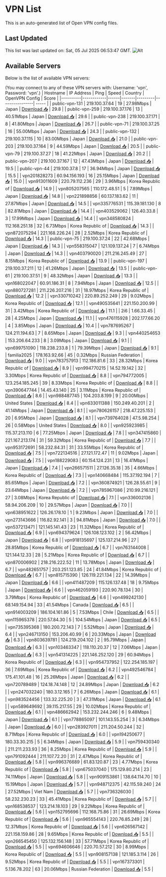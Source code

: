 # VPN List

This is an auto-generated list of Open VPN config files.

## Last Updated

This list was last updated on: Sat, 05 Jul 2025 06:53:47 GMT.
![Alt](https://repobeats.axiom.co/api/embed/186b98318ef1479477931607c1ad7d823f12451f.svg "Repobeats analytics image")

## Available Servers

Below is the list of available VPN servers:

(You may connect to any of these VPN servers with: Username: 'vpn', Password: 'vpn'.)
| Hostname | IP Address | Ping | Speed | Country | OpenVPN Config | Score |
|----------|------------|------|-------|---------|----------------| ----- |
| public-vpn-131 | 219.100.37.64 | 19 | 27.98Mbps | Japan | [Download 📥](./configs/server_0_JP.ovpn) | 29.8 |
| public-vpn-259 | 219.100.37.176 | 13 | 40.51Mbps | Japan | [Download 📥](./configs/server_1_JP.ovpn) | 29.6 |
| public-vpn-238 | 219.100.37.171 | 8 | 41.80Mbps | Japan | [Download 📥](./configs/server_2_JP.ovpn) | 26.7 |
| public-vpn-71 | 219.100.37.25 | 16 | 55.00Mbps | Japan | [Download 📥](./configs/server_3_JP.ovpn) | 24.3 |
| public-vpn-132 | 219.100.37.115 | 10 | 83.00Mbps | Japan | [Download 📥](./configs/server_4_JP.ovpn) | 21.0 |
| public-vpn-203 | 219.100.37.164 | 9 | 44.59Mbps | Japan | [Download 📥](./configs/server_5_JP.ovpn) | 20.5 |
| public-vpn-79 | 219.100.37.27 | 18 | 41.22Mbps | Japan | [Download 📥](./configs/server_6_JP.ovpn) | 20.2 |
| public-vpn-207 | 219.100.37.167 | 12 | 47.43Mbps | Japan | [Download 📥](./configs/server_7_JP.ovpn) | 19.5 |
| public-vpn-44 | 219.100.37.8 | 17 | 36.94Mbps | Japan | [Download 📥](./configs/server_8_JP.ovpn) | 15.5 |
| vpn201828273 | 60.94.156.193 | 16 | 25.15Mbps | Japan | [Download 📥](./configs/server_9_JP.ovpn) | 15.0 |
| vpn913011609 | 220.79.112.236 | 29 | 3.96Mbps | Korea Republic of | [Download 📥](./configs/server_10_KR.ovpn) | 14.9 |
| vpn805207565 | 110.172.48.51 | 5 | 7.89Mbps | Japan | [Download 📥](./configs/server_11_JP.ovpn) | 14.8 |
| vpn221898856 | 60.137.183.62 | 11 | 27.87Mbps | Japan | [Download 📥](./configs/server_12_JP.ovpn) | 14.5 |
| vpn335776531 | 115.39.181.130 | 8 | 82.81Mbps | Japan | [Download 📥](./configs/server_13_JP.ovpn) | 14.4 |
| vpn403529062 | 126.40.33.8 | 3 | 17.99Mbps | Japan | [Download 📥](./configs/server_14_JP.ovpn) | 14.4 |
| vpn348580824 | 112.168.251.18 | 32 | 6.73Mbps | Korea Republic of | [Download 📥](./configs/server_15_KR.ovpn) | 14.3 |
| vpn872075294 | 221.168.226.24 | 28 | 2.52Mbps | Korea Republic of | [Download 📥](./configs/server_16_KR.ovpn) | 14.3 |
| public-vpn-75 | 219.100.37.24 | 22 | 42.68Mbps | Japan | [Download 📥](./configs/server_17_JP.ovpn) | 14.3 |
| vpn558315047 | 121.109.137.24 | 7 | 6.74Mbps | Japan | [Download 📥](./configs/server_18_JP.ovpn) | 14.3 |
| vpn403790020 | 211.216.245.49 | 27 | 8.15Mbps | Korea Republic of | [Download 📥](./configs/server_19_KR.ovpn) | 13.9 |
| public-vpn-197 | 219.100.37.211 | 12 | 41.26Mbps | Japan | [Download 📥](./configs/server_20_JP.ovpn) | 13.5 |
| public-vpn-61 | 219.100.37.51 | 9 | 48.32Mbps | Japan | [Download 📥](./configs/server_21_JP.ovpn) | 13.3 |
| vpn168022047 | 60.91.186.31 | 8 | 7.94Mbps | Japan | [Download 📥](./configs/server_22_JP.ovpn) | 12.5 |
| vpn880727281 | 211.226.207.216 | 31 | 18.97Mbps | Korea Republic of | [Download 📥](./configs/server_23_KR.ovpn) | 12.2 |
| vpn330710242 | 220.89.252.249 | 29 | 9.02Mbps | Korea Republic of | [Download 📥](./configs/server_24_KR.ovpn) | 12.1 |
| vpn490535641 | 221.150.200.99 | 31 | 3.42Mbps | Korea Republic of | [Download 📥](./configs/server_25_KR.ovpn) | 11.1 |
| 2i6 | 1.66.33.45 | 28 | 4.25Mbps | Japan | [Download 📥](./configs/server_26_JP.ovpn) | 11.1 |
| vpn476115928 | 202.177.66.20 | 4 | 3.85Mbps | Japan | [Download 📥](./configs/server_27_JP.ovpn) | 10.4 |
| vpn787695267 | 124.211.194.63 | 7 | 8.65Mbps | Japan | [Download 📥](./configs/server_28_JP.ovpn) | 9.3 |
| vpn440254653 | 153.206.64.233 | 8 | 3.09Mbps | Japan | [Download 📥](./configs/server_29_JP.ovpn) | 9.1 |
| vpn699751090 | 118.238.233.8 | 1 | 79.39Mbps | Japan | [Download 📥](./configs/server_30_JP.ovpn) | 9.1 |
| familia2025 | 178.163.92.66 | 45 | 0.32Mbps | Russian Federation | [Download 📥](./configs/server_31_RU.ovpn) | 9.0 |
| vpn783757913 | 112.186.81.6 | 33 | 28.32Mbps | Korea Republic of | [Download 📥](./configs/server_32_KR.ovpn) | 8.9 |
| vpn994770215 | 14.52.19.142 | 32 | 3.30Mbps | Korea Republic of | [Download 📥](./configs/server_33_KR.ovpn) | 8.8 |
| vpn794772005 | 123.254.185.245 | 39 | 8.33Mbps | Korea Republic of | [Download 📥](./configs/server_34_KR.ovpn) | 8.8 |
| vpn390647744 | 14.45.43.140 | 25 | 3.11Mbps | Korea Republic of | [Download 📥](./configs/server_35_KR.ovpn) | 8.6 |
| vpn988487745 | 104.203.8.199 | 9 | 20.00Mbps | United States | [Download 📥](./configs/server_36_US.ovpn) | 8.4 |
| vpn633011388 | 150.249.40.201 | 2 | 41.14Mbps | Japan | [Download 📥](./configs/server_37_JP.ovpn) | 8.1 |
| vpn780626157 | 218.47.225.153 | 20 | 6.95Mbps | Japan | [Download 📥](./configs/server_38_JP.ovpn) | 8.1 |
| vpn739764028 | 47.5.98.254 | 26 | 0.58Mbps | United States | [Download 📥](./configs/server_39_US.ovpn) | 8.0 |
| vpn925923985 | 115.37.213.110 | 6 | 77.25Mbps | Japan | [Download 📥](./configs/server_40_JP.ovpn) | 7.8 |
| vpn347415860 | 221.167.213.174 | 31 | 59.32Mbps | Korea Republic of | [Download 📥](./configs/server_41_KR.ovpn) | 7.7 |
| vpn953172691 | 58.232.84.31 | 31 | 33.55Mbps | Korea Republic of | [Download 📥](./configs/server_42_KR.ovpn) | 7.5 |
| vpn722134516 | 27.121.172.47 | 11 | 9.02Mbps | Japan | [Download 📥](./configs/server_43_JP.ovpn) | 7.5 |
| vpn188229083 | 60.154.124.231 | 13 | 16.41Mbps | Japan | [Download 📥](./configs/server_44_JP.ovpn) | 7.4 |
| vpn266571511 | 27.126.35.18 | 35 | 4.66Mbps | Korea Republic of | [Download 📥](./configs/server_45_KR.ovpn) | 7.3 |
| vpn140668484 | 115.37.192.194 | 7 | 85.65Mbps | Japan | [Download 📥](./configs/server_46_JP.ovpn) | 7.2 |
| vpn360874921 | 126.28.55.61 | 9 | 23.64Mbps | Japan | [Download 📥](./configs/server_47_JP.ovpn) | 7.2 |
| vpn785967086 | 210.99.216.121 | 27 | 3.08Mbps | Korea Republic of | [Download 📥](./configs/server_48_KR.ovpn) | 7.1 |
| vpn336002136 | 58.94.206.209 | 10 | 29.57Mbps | Japan | [Download 📥](./configs/server_49_JP.ovpn) | 7.0 |
| vpn638951622 | 126.26.178.10 | 1 | 9.23Mbps | Japan | [Download 📥](./configs/server_50_JP.ovpn) | 7.0 |
| vpn273143666 | 116.82.92.141 | 3 | 94.81Mbps | Japan | [Download 📥](./configs/server_51_JP.ovpn) | 7.0 |
| vpn537213471 | 121.145.141.43 | 23 | 11.32Mbps | Korea Republic of | [Download 📥](./configs/server_52_KR.ovpn) | 6.9 |
| vpn694379624 | 126.108.123.102 | 2 | 56.42Mbps | Japan | [Download 📥](./configs/server_53_JP.ovpn) | 6.8 |
| vpn918135697 | 125.137.214.96 | 27 | 28.85Mbps | Korea Republic of | [Download 📥](./configs/server_54_KR.ovpn) | 6.7 |
| vpn763144008 | 121.144.12.33 | 28 | 5.21Mbps | Korea Republic of | [Download 📥](./configs/server_55_KR.ovpn) | 6.7 |
| vpn870006902 | 218.216.222.52 | 11 | 13.78Mbps | Japan | [Download 📥](./configs/server_56_JP.ovpn) | 6.7 |
| vpn482651757 | 203.251.123.85 | 24 | 41.84Mbps | Korea Republic of | [Download 📥](./configs/server_57_KR.ovpn) | 6.7 |
| vpn815715390 | 126.119.221.134 | 22 | 14.39Mbps | Japan | [Download 📥](./configs/server_58_JP.ovpn) | 6.6 |
| vpn411487209 | 115.126.137.48 | 18 | 9.75Mbps | Japan | [Download 📥](./configs/server_59_JP.ovpn) | 6.6 |
| vpn462059193 | 220.90.78.134 | 30 | 3.79Mbps | Korea Republic of | [Download 📥](./configs/server_60_KR.ovpn) | 6.6 |
| vpn499242130 | 68.149.154.94 | 33 | 41.54Mbps | Canada | [Download 📥](./configs/server_61_CA.ovpn) | 6.5 |
| vpn914003209 | 186.104.161.86 | 5 | 7.53Mbps | Chile | [Download 📥](./configs/server_62_CL.ovpn) | 6.5 |
| vpn115965378 | 220.57.84.30 | 5 | 104.54Mbps | Japan | [Download 📥](./configs/server_63_JP.ovpn) | 6.5 |
| vpn735395368 | 180.200.72.143 | 7 | 5.52Mbps | Japan | [Download 📥](./configs/server_64_JP.ovpn) | 6.4 |
| vpn246713150 | 153.206.40.99 | 6 | 20.33Mbps | Japan | [Download 📥](./configs/server_65_JP.ovpn) | 6.3 |
| vpn803639781 | 124.219.204.102 | 2 | 95.79Mbps | Japan | [Download 📥](./configs/server_66_JP.ovpn) | 6.3 |
| vpn103463347 | 118.110.20.37 | 12 | 7.06Mbps | Japan | [Download 📥](./configs/server_67_JP.ovpn) | 6.3 |
| vpn541314225 | 221.146.252.120 | 29 | 60.94Mbps | Korea Republic of | [Download 📥](./configs/server_68_KR.ovpn) | 6.3 |
| vpn954737952 | 122.254.185.197 | 36 | 7.69Mbps | Korea Republic of | [Download 📥](./configs/server_69_KR.ovpn) | 6.2 |
| vpn492546784 | 175.41.101.48 | 16 | 25.26Mbps | Japan | [Download 📥](./configs/server_70_JP.ovpn) | 6.2 |
| vpn720789489 | 124.18.74.148 | 12 | 24.89Mbps | Japan | [Download 📥](./configs/server_71_JP.ovpn) | 6.2 |
| vpn247032240 | 180.3.12.165 | 7 | 6.26Mbps | Japan | [Download 📥](./configs/server_72_JP.ovpn) | 6.1 |
| vpn983524456 | 133.32.225.20 | 3 | 47.31Mbps | Japan | [Download 📥](./configs/server_73_JP.ovpn) | 6.1 |
| vpn589649692 | 39.115.217.55 | 29 | 10.02Mbps | Korea Republic of | [Download 📥](./configs/server_74_KR.ovpn) | 6.1 |
| vpn486662942 | 153.232.244.246 | 6 | 9.48Mbps | Japan | [Download 📥](./configs/server_75_JP.ovpn) | 6.1 |
| vpn778865097 | 101.143.55.254 | 3 | 6.34Mbps | Japan | [Download 📥](./configs/server_76_JP.ovpn) | 6.0 |
| vpn283927011 | 211.204.50.244 | 32 | 8.71Mbps | Korea Republic of | [Download 📥](./configs/server_77_KR.ovpn) | 6.0 |
| vpn194250677 | 180.33.30.215 | 5 | 6.34Mbps | Japan | [Download 📥](./configs/server_78_JP.ovpn) | 5.9 |
| vpn759430340 | 211.211.233.93 | 36 | 8.25Mbps | Korea Republic of | [Download 📥](./configs/server_79_KR.ovpn) | 5.9 |
| vpn791092444 | 211.107.72.20 | 31 | 2.47Mbps | Korea Republic of | [Download 📥](./configs/server_80_KR.ovpn) | 5.8 |
| vpn996376689 | 61.83.120.87 | 23 | 4.77Mbps | Korea Republic of | [Download 📥](./configs/server_81_KR.ovpn) | 5.8 |
| vpn675037040 | 175.129.80.214 | 23 | 74.11Mbps | Japan | [Download 📥](./configs/server_82_JP.ovpn) | 5.8 |
| vpn909153861 | 138.64.114.70 | 10 | 15.19Mbps | Japan | [Download 📥](./configs/server_83_JP.ovpn) | 5.7 |
| vpn948712375 | 42.115.59.240 | 24 | 27.52Mbps | Viet Nam | [Download 📥](./configs/server_84_VN.ovpn) | 5.7 |
| vpn736326030 | 58.232.230.23 | 33 | 45.41Mbps | Korea Republic of | [Download 📥](./configs/server_85_KR.ovpn) | 5.7 |
| vpn168538537 | 123.214.18.103 | 29 | 9.22Mbps | Korea Republic of | [Download 📥](./configs/server_86_KR.ovpn) | 5.6 |
| vpn152795696 | 112.168.75.86 | 31 | 26.69Mbps | Korea Republic of | [Download 📥](./configs/server_87_KR.ovpn) | 5.6 |
| vpn965554143 | 220.76.85.249 | 28 | 12.37Mbps | Korea Republic of | [Download 📥](./configs/server_88_KR.ovpn) | 5.6 |
| vpn626567142 | 221.158.159.86 | 28 | 9.65Mbps | Korea Republic of | [Download 📥](./configs/server_89_KR.ovpn) | 5.5 |
| vpn266545450 | 125.132.156.148 | 33 | 57.71Mbps | Korea Republic of | [Download 📥](./configs/server_90_KR.ovpn) | 5.5 |
| vpn694606646 | 220.70.57.212 | 30 | 8.99Mbps | Korea Republic of | [Download 📥](./configs/server_91_KR.ovpn) | 5.5 |
| vpn908157138 | 121.185.3.114 | 26 | 9.52Mbps | Korea Republic of | [Download 📥](./configs/server_92_KR.ovpn) | 5.5 |
| vpn167373301 | 5.136.78.202 | 63 | 20.06Mbps | Russian Federation | [Download 📥](./configs/server_93_RU.ovpn) | 5.5 |
